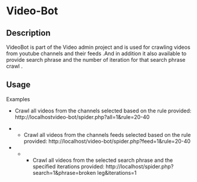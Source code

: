 # Video-Bot

## Description

VideoBot  is part of the  Video admin  project and is used for crawling videos from youtube channels and their feeds .And in addition it also available to provide search phrase and the number of iteration for that search phrase crawl .

## Usage

Examples

* Crawl all videos from the channels selected based on the rule provided: http://localhostvideo-bot/spider.php?all=1&rule=20-40
* * Crawl all videos from the channels  feeds selected based on the rule provided: http://localhost/video-bot/spider.php?feed=1&rule=20-40

* * * Crawl all videos from the  selected search phrase  and the specified iterations  provided: http://localhost/spider.php?search=1&phrase=broken leg&iterations=1

